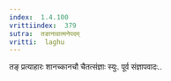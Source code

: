 ```yaml
---
index:  1.4.100
vrittiindex:  379
sutra:  तङानावात्मनेपदम्
vritti:  laghu 
---
```


तङ् प्रत्याहारः शानच्कानचौ चैतत्संज्ञाः स्युः. पूर्व संज्ञापवादः..

